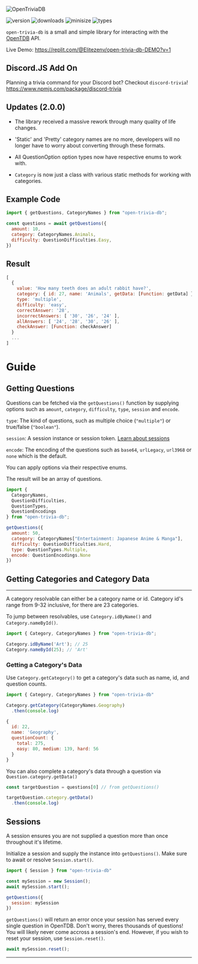 ![OpenTriviaDB](https://i.imgur.com/QBhF5aY.png)

![version](https://img.shields.io/npm/v/open-trivia-db)
![downloads](https://img.shields.io/npm/dm/open-trivia-db)
![minisize](https://img.shields.io/bundlephobia/min/open-trivia-db)
![types](https://img.shields.io/npm/types/open-trivia-db)

`open-trivia-db` is a small and simple library for interacting with the [OpenTDB](https://opentdb.com/) API.

Live Demo: https://replit.com/@Elitezenv/open-trivia-db-DEMO?v=1

## Discord.JS Add On

Planning a trivia command for your Discord bot?
Checkout `discord-trivia`! https://www.npmjs.com/package/discord-trivia

## Updates (2.0.0)
- The library received a massive rework through many quality of life changes. 

- 'Static' and 'Pretty' category names are no more, developers will no longer have to worry about converting through these formats. 

- All QuestionOption option types now have respective enums to work with.

- `Category` is now just a class with various static methods for working with categories.


## Example Code
```js
import { getQuestions, CategoryNames } from "open-trivia-db";

const questions = await getQuestions({
  amount: 10,
  category: CategoryNames.Animals,
  difficulty: QuestionDifficulties.Easy,
})
```

## Result
```js
[
  {
    value: 'How many teeth does an adult rabbit have?',
    category: { id: 27, name: 'Animals', getData: [Function: getData] },
    type: 'multiple',
    difficulty: 'easy',
    correctAnswer: '28',
    incorrectAnswers: [ '30', '26', '24' ],
    allAnswers: [ '24', '28', '30', '26' ],
    checkAnswer: [Function: checkAnswer]
  }
  ...
]
```

# Guide
## Getting Questions

Questions can be fetched via the `getQuestions()` function by supplying options such as `amount`, `category`, `difficulty`, `type`, `session` and `encode`.

`type`: The kind of questions, such as multiple choice (`"multiple"`) or true/false (`"boolean"`).

`session`: A session instance or session token. [Learn about sessions](#sessions)

`encode`: The encoding of the questions such as `base64`, `urlLegacy`, `url3968` or `none` which is the default.

You can apply options via their respective enums.

The result will be an array of questions.

```js
import { 
  CategoryNames, 
  QuestionDifficulties, 
  QuestionTypes, 
  QuestionEncodings 
} from "open-trivia-db";

getQuestions({
  amount: 50,
  category: CategoryNames["Entertainment: Japanese Anime & Manga"],
  difficulty: QuestionDifficulties.Hard,
  type: QuestionTypes.Multiple,
  encode: QuestionEncodings.None
})
```

## Getting Categories and Category Data
<hr>

A category resolvable can either be a category name or id. Category id's range from 9-32 inclusive, for there are 23 categories.

To jump between resolvables, use `Category.idByName()` and `Category.nameById()`.

```js
import { Category, CategoryNames } from "open-trivia-db";

Category.idByName('Art'); // 25
Category.nameById(25); // 'Art'
```

### Getting a Category's Data
Use `Category.getCategory()` to get a category's data such as name, id, and question counts.

```js
import { Category, CategoryNames } from "open-trivia-db"

Category.getCategory(CategoryNames.Geography)
  .then(console.log)
```

```js
{
  id: 22,
  name: 'Geography',
  questionCount: { 
    total: 275, 
    easy: 80, medium: 139, hard: 56 
  }
}
```

You can also complete a category's data through a question via `Question.category.getData()`

```js
const targetQuestion = questions[0] // from getQuestions()

targetQuestion.category.getData()
  .then(console.log)
```

## Sessions
A session ensures you are not supplied a question more than once throughout it's lifetime.

Initialize a session and supply the instance into `getQuestions()`. Make sure to await or resolve `Session.start()`.
```js
import { Session } from "open-trivia-db"

const mySession = new Session();
await mySession.start();

getQuestions({
  session: mySession
})
```

`getQuestions()` will return an error once your session has served every single question in OpenTDB. Don't worry, theres thousands of questions! You will likely never come accross a session's end. However, if you wish to reset your session, use `Session.reset()`.

```js
await mySession.reset();
```

<hr>